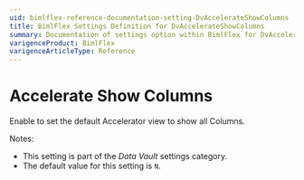 ```yaml
---
uid: bimlflex-reference-documentation-setting-DvAccelerateShowColumns
title: BimlFlex Settings Definition for DvAccelerateShowColumns
summary: Documentation of settings option within BimlFlex for DvAccelerateShowColumns
varigenceProduct: BimlFlex
varigenceArticleType: Reference
---
```


# Accelerate Show Columns

Enable to set the default Accelerator view to show all Columns.

Notes:

* This setting is part of the *Data Vault* settings category.
* The default value for this setting is `N`.
